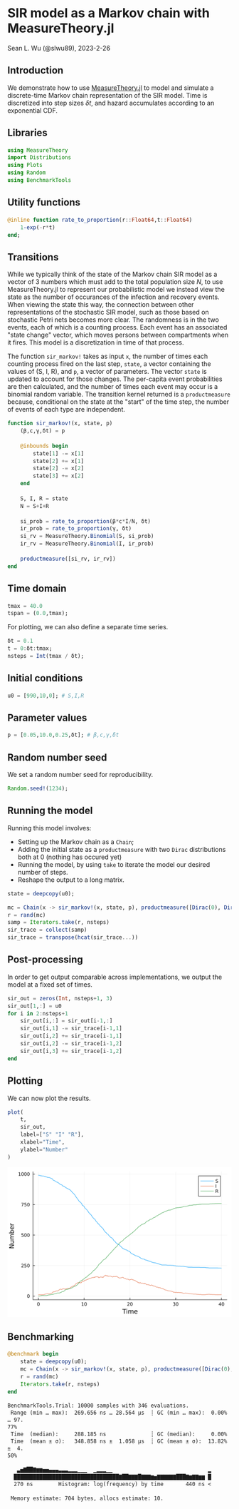 # SIR model as a Markov chain with MeasureTheory.jl
Sean L. Wu (@slwu89), 2023-2-26

## Introduction

We demonstrate how to use [MeasureTheory.jl](https://github.com/cscherrer/MeasureTheory.jl) to model
and simulate a discrete-time Markov chain representation of the SIR model. Time is discretized
into step sizes $\delta t$, and hazard accumulates according to an exponential CDF.

## Libraries

```julia
using MeasureTheory
import Distributions
using Plots
using Random
using BenchmarkTools
```




## Utility functions

```julia
@inline function rate_to_proportion(r::Float64,t::Float64)
    1-exp(-r*t)
end;
```




## Transitions

While we typically think of the state of the Markov chain SIR model as a vector of 3 numbers which
must add to the total population size $N$, to use MeasureTheory.jl to represent our probabilistic
model we instead view the state as the number of occurances of the infection and recovery events.
When viewing the state this way, the connection between other representations of the stochastic SIR model,
such as those based on stochastic Petri nets becomes more clear. The randomness is in the two events,
each of which is a counting process. Each event has an associated "state change" vector, which moves
persons between compartments when it fires. This model is a discretization in time of that process.

The function `sir_markov!` takes as input `x`, the number of times each counting process fired on the last step,
`state`, a vector containing the values of (S, I, R), and `p`, a vector of parameters. The vector
`state` is updated to account for those changes. The per-capita event probabilities are then calculated,
and the number of times each event may occur is a binomial random variable. The transition kernel returned
is a `productmeasure` because, conditional on the state at the "start" of the time step, the number of
events of each type are independent.

```julia
function sir_markov!(x, state, p)
    (β,c,γ,δt) = p

    @inbounds begin
        state[1] -= x[1]
        state[2] += x[1]
        state[2] -= x[2]
        state[3] += x[2]
    end

    S, I, R = state
    N = S+I+R

    si_prob = rate_to_proportion(β*c*I/N, δt)
    ir_prob = rate_to_proportion(γ, δt)
    si_rv = MeasureTheory.Binomial(S, si_prob)
    ir_rv = MeasureTheory.Binomial(I, ir_prob)
    
    productmeasure([si_rv, ir_rv])
end
```




## Time domain

```julia
tmax = 40.0
tspan = (0.0,tmax);
```




For plotting, we can also define a separate time series.

```julia
δt = 0.1
t = 0:δt:tmax;
nsteps = Int(tmax / δt);
```




## Initial conditions

```julia
u0 = [990,10,0]; # S,I,R
```




## Parameter values

```julia
p = [0.05,10.0,0.25,δt]; # β,c,γ,δt
```




## Random number seed

We set a random number seed for reproducibility.

```julia
Random.seed!(1234);
```




## Running the model

Running this model involves:

- Setting up the Markov chain as a `Chain`;
- Adding the initial state as a `productmeasure` with two `Dirac` distributions both at 0 (nothing has occured yet)
- Running the model, by using `take` to iterate the model our desired number of steps.
- Reshape the output to a long matrix.

```julia
state = deepcopy(u0);
```


```julia
mc = Chain(x -> sir_markov!(x, state, p), productmeasure([Dirac(0), Dirac(0)]))
r = rand(mc)
samp = Iterators.take(r, nsteps)
sir_trace = collect(samp)
sir_trace = transpose(hcat(sir_trace...))
```




## Post-processing

In order to get output comparable across implementations, we output the model at a fixed set of times.

```julia
sir_out = zeros(Int, nsteps+1, 3)
sir_out[1,:] = u0
for i in 2:nsteps+1
    sir_out[i,:] = sir_out[i-1,:] 
    sir_out[i,1] -= sir_trace[i-1,1]
    sir_out[i,2] += sir_trace[i-1,1]
    sir_out[i,2] -= sir_trace[i-1,2]
    sir_out[i,3] += sir_trace[i-1,2]
end
```




## Plotting

We can now plot the results.

```julia
plot(
    t,
    sir_out,
    label=["S" "I" "R"],
    xlabel="Time",
    ylabel="Number"
)
```

![](figures/markov_measure_12_1.png)



## Benchmarking

```julia
@benchmark begin
    state = deepcopy(u0);
    mc = Chain(x -> sir_markov!(x, state, p), productmeasure([Dirac(0), Dirac(0)]))
    r = rand(mc)
    Iterators.take(r, nsteps)
end
```

```
BenchmarkTools.Trial: 10000 samples with 346 evaluations.
 Range (min … max):  269.656 ns … 28.564 μs  ┊ GC (min … max):  0.00% … 97.
77%
 Time  (median):     288.185 ns              ┊ GC (median):     0.00%
 Time  (mean ± σ):   348.858 ns ±  1.058 μs  ┊ GC (mean ± σ):  13.82% ±  4.
50%

   ▃▅▇██▇▆▆▅▅▄▄▄▃▃▃▂▂▂▁▁▁  ▁▂▂▂▁▁                              ▂
  █████████████████████████████████▇██▇▇▇█▇▇▇▆▅▇▇▇▇▇▇███▇▆▇▇▆▆ █
  270 ns        Histogram: log(frequency) by time       440 ns <

 Memory estimate: 704 bytes, allocs estimate: 10.
```


